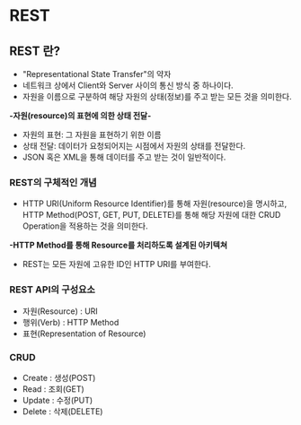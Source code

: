# REST

## REST 란?

* "Representational State Transfer"의 약자
* 네트워크 상에서 Client와 Server 사이의 통신 방식 중 하나이다.
* 자원을 이름으로 구분하여 해당 자원의 상태(정보)를 주고 받는 모든 것을 의미한다.

**-자원(resource)의 표현에 의한 상태 전달-**

* 자원의 표현: 그 자원을 표현하기 위한 이름
* 상태 전달: 데이터가 요청되어지는 시점에서 자원의 상태를 전달한다.
* JSON 혹은 XML을 통해 데이터를 주고 받는 것이 일반적이다.



### REST의 구체적인 개념

* HTTP URI(Uniform Resource Identifier)를 통해 자원(resource)을 명시하고, HTTP Method(POST, GET, PUT, DELETE)를 통해 해당 자원에 대한 CRUD Operation을 적용하는 것을 의미한다.

**-HTTP Method를 통해 Resource를 처리하도록 설계된 아키텍쳐**

* REST는 모든 자원에 고유한 ID인 HTTP URI를 부여한다.



### REST API의 구성요소

* 자원(Resource) : URI
* 행위(Verb) : HTTP Method
* 표현(Representation of Resource)



### CRUD

* Create : 생성(POST)
* Read : 조회(GET)
* Update : 수정(PUT)
* Delete : 삭제(DELETE)



